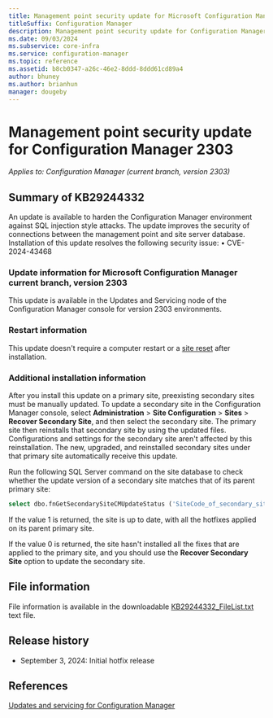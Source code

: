 ```yaml
---
title: Management point security update for Microsoft Configuration Manager version 2303
titleSuffix: Configuration Manager
description: Management point security update for Configuration Manager 2303
ms.date: 09/03/2024
ms.subservice: core-infra
ms.service: configuration-manager
ms.topic: reference
ms.assetid: b8cb0347-a26c-46e2-8ddd-8ddd61cd89a4
author: bhuney
ms.author: brianhun
manager: dougeby
---
```


# Management point security update for Configuration Manager 2303

*Applies to: Configuration Manager (current branch, version 2303)*

## Summary of KB29244332
<!-- 29244332 -->
An update is available to harden the Configuration Manager environment against SQL injection style attacks. The update improves the security of connections between the management point and site server database.
Installation of this update resolves the following security issue:
•	CVE-2024-43468 


### Update information for Microsoft Configuration Manager current branch, version 2303

This update is available in the Updates and Servicing node of the Configuration Manager console for version 2303 environments.

### Restart information

This update doesn't require a computer restart or a [site reset](../../core/servers/manage/modify-your-infrastructure.md#bkmk_reset) after installation.

### Additional installation information

After you install this update on a primary site, preexisting secondary sites must be manually updated. To update a secondary site in the Configuration Manager console, select **Administration** > **Site Configuration** > **Sites** >  **Recover Secondary Site**, and then select the secondary site. The primary site then reinstalls that secondary site by using the updated files. Configurations and settings for the secondary site aren't affected by this reinstallation. The new, upgraded, and reinstalled secondary sites under that primary site automatically receive this update.

Run the following SQL Server command on the site database to check whether the update version of a secondary site matches that of its parent primary site:
   ```sql
   select dbo.fnGetSecondarySiteCMUpdateStatus ('SiteCode_of_secondary_site')
   ```
If the value 1 is returned, the site is up to date, with all the hotfixes applied on its parent primary site.

If the value 0 is returned, the site hasn't installed all the fixes that are applied to the primary site, and you should use the **Recover Secondary Site** option to update the secondary site.

## File information
File information is available in the downloadable [KB29244332_FileList.txt](https://aka.ms/KB29244332_FileList) text file.

## Release history
- September 3, 2024: Initial hotfix release

## References
[Updates and servicing for Configuration Manager](../../core/servers/manage/updates.md)